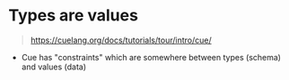 # Types are values
> https://cuelang.org/docs/tutorials/tour/intro/cue/

- Cue has "constraints" which are somewhere between types (schema) and values (data)
